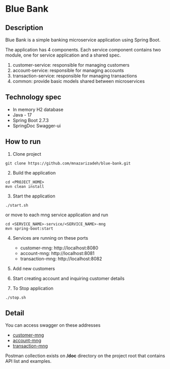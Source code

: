 # Blue Bank
## Description

Blue Bank is a simple banking microservice application using Spring Boot.

The application has 4 components.
Each service component contains two module, one for service application and a shared spec.

1. customer-service: responsible for managing customers
2. account-service: responsible for managing accounts
3. transaction-service: responsible for managing transactions
4. common: provide basic models shared between microservices

## Technology spec

* In memory H2 database
* Java - 17
* Spring Boot 2.7.3
* SpringDoc Swagger-ui


## How to run
1. Clone project
```
git clone https://github.com/mnazarizadeh/blue-bank.git
```
2. Build the application
```
cd <PROJECT_HOME>
mvn clean install
```
3. Start the application
```
./start.sh
```
or move to each mng service application and run
```
cd <SERVICE_NAME>-service/<SERVICE_NAME>-mng
mvn spring-boot:start
```
4. Services are running on these ports
   * customer-mng: http://localhost:8080
   * account-mng: http://localhost:8081
   * transaction-mng: http://localhost:8082


5. Add new customers


6. Start creating account and inquiring customer details


7. To Stop application
```
./stop.sh
```

## Detail
You can access swagger on these addresses
   * [customer-mng](http://localhost:8080/api/swagger-ui.html)
   * [account-mng](http://localhost:8081/api/swagger-ui.html)
   * [transaction-mng](http://localhost:8082/api/swagger-ui.html)

Postman collection exists on **/doc** directory on the project root that contains API list and examples.